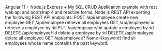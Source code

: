 Angular 11 + Node.js Express + My SQL
CRUD Application example with rest web api and bootstrap 4 and reactive forms.
Node.js REST API exporting the following REST API endpoints:
POST /api/employee create new employee
GET /api/employee retrieve all employees
GET /api/employee/:id retrieve a employee by :id
PUT /api/employee/:id update a employee by :id
DELETE /api/employee/:id delete a employee by :id
DELETE /api/employee delete all employee
GET /api/employee? Name=[keyword] find all employees whose name contains the past keyword.

